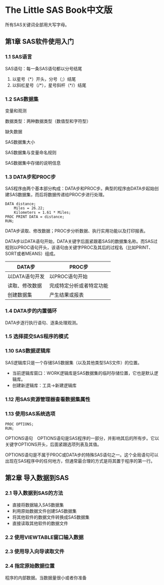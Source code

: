 # The Little SAS Book中文版 #

所有SAS关键词全部用大写字母。

## 第1章 SAS软件使用入门 ##

### 1.1 SAS语言 ###

SAS语句：每一条SAS语句都以分号结尾

1. 以星号（\*）开头，分号（\;）结尾
2. 以斜杠星号（\/\*），星号斜杆（\*\/）结尾

### 1.2 SAS数据集 ###

变量和观测

数据类型：两种数据类型（数值型和字符型）

缺失数据

SAS数据集大小

SAS数据集与变量命名规则

SAS数据集中存储的说明信息

### 1.3 DATA步和PROC步 ###

SAS程序由两个基本部分构成：DATA步和PROC步。典型的程序由DATA步起始创建SAS数据集，而后将数据传递给PROC步进行处理。

	DATA distance;
		Miles = 26.22;
		Kilometers = 1.61 * Miles;
	PROC PRINT DATA = distance;
	RUN;

DATA步读取、修改数据；PROC步分析数据、执行实用功能以及打印报表。

DATA步以DATA语句开始，DATA关键字后面紧跟着SAS的数据集名称。而SAS过程则以PROC语句开头，该语句由关键字PROC及其后的过程名（比如PRINT、SORT或者MEANS）组成。

|DATA步|PROC步|
|--|--|
|以DATA语句开发|以PROC语句开始|
|读取、修改数据|完成特定分析或者特定功能|
|创建数据集|产生结果或报表|

### 1.4 DATA步的内置循环 ###

DATA步逐行执行语句、逐条处理观测。

### 1.5 选择提交SAS程序的模式 ###




### 1.10 SAS数据逻辑库 ###

SAS逻辑库只是一个存储SAS数据集（以及其他类型SAS文件）的位置。

* 当前逻辑库窗口：WORK逻辑库是SAS数据集的临时存储位置，它也是默认逻辑库。
* 创建新逻辑库：工具->新建逻辑库

### 1.12 用SAS资源管理器查看数据集属性 ###

### 1.13 使用SAS系统选项 ###

	PROC OPTIONS;
	RUN;

OPTIONS语句　OPTIONS语句是SAS程序的一部分，并影响其后的所有步。它以关键字OPTIONS开头，后面紧跟选项列表及其值。

OPTIONS语句是不属于PROC或DATA步的特殊SAS语句之一。这个全局语句可以出现在SAS程序中的任何地方，但通常最合理的方式是将其置于程序的第一行。

## 第2章 导入数据到SAS ##

### 2.1 导入数据到SAS的方法 ###

* 直接将数据输入SAS数据集
* 利用原始数据文件创建SAS数据集
* 将其他软件的数据文件转换成SAS数据集
* 直接读取其他软件的数据文件

### 2.2 使用VIEWTABLE窗口输入数据 ###

### 2.3 使用导入向导读取文件 ###

### 2.4 指定原始数据位置 ###

程序的内部数据。当数据量很小或者你准备
